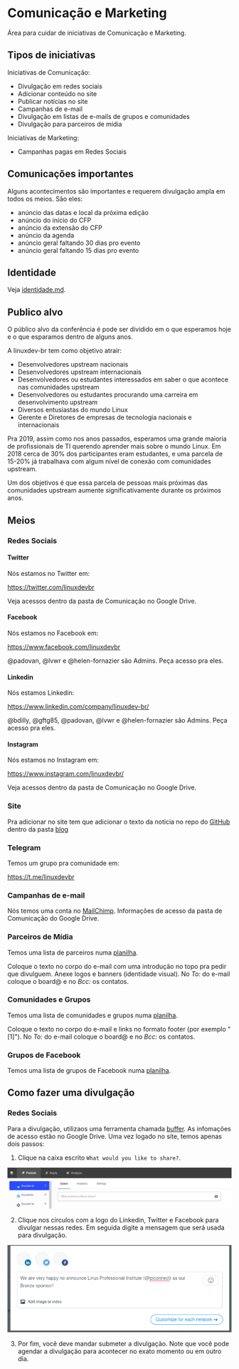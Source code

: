 # Comunicação e Marketing

Área para cuidar de iniciativas de Comunicação e Marketing.

## Tipos de iniciativas

Iniciativas de Comunicação:

* Divulgação em redes sociais
* Adicionar conteúdo no site
* Publicar notícias no site
* Campanhas de e-mail
* Divulgação em listas de e-mails de grupos e comunidades
* Divulgação para parceiros de mídia

Iniciativas de Marketing:

* Campanhas pagas em Redes Sociais

## Comunicações importantes

Alguns acontecimentos são importantes e requerem divulgação ampla em todos os meios. São eles:

* anúncio das datas e local da próxima edição
* anúncio do início do CFP
* anúncio da extensão do CFP
* anúncio da agenda
* anúncio geral faltando 30 dias pro evento
* anúncio geral faltando 15 dias pro evento

## Identidade

Veja [identidade.md](identidade.md).

## Publico alvo

O público alvo da conferência é pode ser dividido em o que esperamos hoje e o que esparamos dentro de alguns anos.

A linuxdev-br tem como objetivo atrair:

* Desenvolvedores upstream nacionais
* Desenvolvedores upstream internacionais
* Desenvolvedores ou estudantes interessados em saber o que acontece nas comunidades upstream
* Desenvolvedores ou estudantes procurando uma carreira em desenvolvimento upstream
* Diversos entusiastas do mundo Linux
* Gerente e Diretores de empresas de tecnologia nacionais e internacionais

Pra 2019, assim como nos anos passados, esperamos uma grande maioria de profissionais de TI querendo aprender mais sobre o mundo Linux. Em 2018 cerca de 30% dos participantes eram estudantes, e uma parcela de 15-20% já trabalhava com algum nível de conexão com comunidades upstream.

Um dos objetivos é que essa parcela de pessoas mais próximas das comunidades upstream aumente significativamente durante os próximos anos.

## Meios

### Redes Sociais

#### Twitter

Nós estamos no Twitter em:

https://twitter.com/linuxdevbr

Veja acessos dentro da pasta de Comunicação no Google Drive.

#### Facebook

Nós estamos no Facebook em:

https://www.facebook.com/linuxdevbr

@padovan, @lvwr e @helen-fornazier são Admins. Peça acesso pra eles.

#### Linkedin

Nós estamos Linkedin:

https://www.linkedin.com/company/linuxdev-br/

@bdilly, @gftg85, @padovan, @lvwr e @helen-fornazier são Admins. Peça acesso pra eles.

#### Instagram

Nós estamos no Instagram em:

https://www.instagram.com/linuxdevbr/

Veja acessos dentro da pasta de Comunicação no Google Drive.

### Site

Pra adicionar no site tem que adicionar o texto da notícia no repo do [GitHub](https://github.com/linuxdev-br/site) dentro da pasta [blog](https://github.com/linuxdev-br/site/tree/master/src/blog)

### Telegram

Temos um grupo pra comunidade em:

https://t.me/linuxdevbr

### Campanhas de e-mail

Nós temos uma conta no [MailChimp](https://mailchimp.com/). Informações de acesso da pasta de Comunicação do Google Drive.

### Parceiros de Mídia

Temos uma lista de parceiros numa [planilha](https://docs.google.com/spreadsheets/d/1XJcZ1NAEZJTd1Az_nOQkYdFAjDmXWJ51bDxoYyGP8pE/edit?usp=sharing). 

Coloque o texto no corpo do e-mail com uma introdução no topo pra pedir que divulguem. Anexe logos e banners (identidade visual). No *To:* do e-mail coloque o board@ e no *Bcc:* os contatos.

### Comunidades e Grupos

Temos uma lista de comunidades e grupos numa [planilha](https://docs.google.com/spreadsheets/d/1XJcZ1NAEZJTd1Az_nOQkYdFAjDmXWJ51bDxoYyGP8pE/edit?usp=sharing).

Coloque o texto no corpo do e-mail e links no formato footer (por exemplo "[1]"). No *To:* do e-mail coloque o board@ e no *Bcc:* os contatos.

### Grupos de Facebook

Temos uma lista de grupos de Facebook numa [planilha](https://docs.google.com/spreadsheets/d/1XJcZ1NAEZJTd1Az_nOQkYdFAjDmXWJ51bDxoYyGP8pE/edit?usp=sharing).

## Como fazer uma divulgação

### Redes Sociais

Para a divulgação, utilizaos uma ferramenta chamada
[buffer](https://buffer.com/). As infomações de acesso estão no Google Drive. Uma vez logado no site, temos apenas dois passos:

1. Clique na caixa escrito `What would you like to share?`.

![Alt text](figuras/buffer_1.png?raw=true "Publisher")

2. Clique nos círculos com a logo do Linkedin, Twitter e Facebook para divulgar
   nessas redes. Em seguida digite a mensagem que será usada para divulgação.

![Alt text](figuras/buffer_2.png?raw=true "Message")

3. Por fim, você deve mandar submeter a divulgação. Note que você pode agendar
   a divulgação para acontecer no exato momento ou em outro dia.
